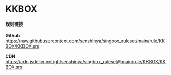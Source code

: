 # KKBOX

#### 规则链接

**Github**
https://raw.githubusercontent.com/senshinya/singbox_ruleset/main/rule/KKBOX/KKBOX.srs

**CDN**
https://cdn.jsdelivr.net/gh/senshinya/singbox_ruleset@main/rule/KKBOX/KKBOX.srs